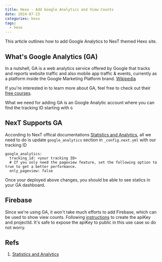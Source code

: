 ```yaml
---
title: Hexo - Add Google Analytics and View Counts
date: 2024-07-23
categories: hexo
tags:
  - hexo
---
```


This article outlines how to add Google Analytics to NexT themed Hexo site.  <!-- more -->

## What's Google Analytics (GA)
In a nutshell, GA is a web analytics service offered by Google that tracks and reports website traffic and also mobile app traffic & events, currently as a platform inside the Google Marketing Platform brand. [Wikipedia](https://en.wikipedia.org/wiki/Google_Analytics)   

If you're interested in to learn more about GA, feel free to check out their [free courses](https://analytics.google.com/analytics/academy/).

What we need for adding GA is an Google Analytic account where you can find the tracking ID starting with `G`

## NexT Supports GA
According to NexT offical documentations [Statistics and Analytics](
https://theme-next.js.org/docs/third-party-services/), all we need to do is update `google_analytics` section in `_config.next.yml` with our tracking ID
```
google_analytics:
  tracking_id: <your tracking ID>
  # If you only need the pageview feature, set the following option to true to get a better performance.
  only_pageview: false
```
Once your deployed above changes, you should be able to see statics in your GA dashboard. 

## Firebase
Since we're using GA, it won't take much efforts to add Firebase, which can be used to show view counts. 
Following [instructions](https://theme-next.js.org/docs/third-party-services/statistics-and-analytics#Firebase) to create the apiKey and projectId. It's safe to expose the apiKey to public in this use case so do not worry. 

## Refs

1. [Statistics and Analytics](
https://theme-next.js.org/docs/third-party-services/)
